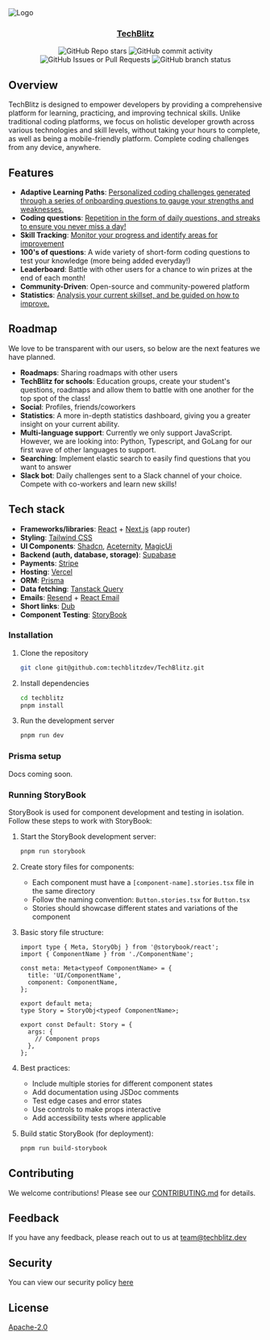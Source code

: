 <img src="https://pbs.twimg.com/profile_banners/1110662360564408321/1736793148/1500x500" alt="Logo">
<div align="center">
  <h3><a href="https://www.techblitz.dev">TechBlitz</a></h3>
</div>

<div align="center">
   <img alt="GitHub Repo stars" src="https://img.shields.io/github/stars/techblitzdev/techblitz">
   <img alt="GitHub commit activity" src="https://img.shields.io/github/commit-activity/m/techblitzdev/techblitz">
   <img alt="GitHub Issues or Pull Requests" src="https://img.shields.io/github/issues/techblitzdev/techblitz">
   <img alt="GitHub branch status" src="https://img.shields.io/github/checks-status/techblitzdev/techblitz/main">
</div>

## Overview

TechBlitz is designed to empower developers by providing a comprehensive platform for learning, practicing, and improving technical skills. Unlike traditional coding platforms, we focus on holistic developer growth across various technologies and skill levels, without taking your hours to complete, as well as being a mobile-friendly platform. Complete coding challenges from any device, anywhere.

## Features

- **Adaptive Learning Paths**: [Personalized coding challenges generated through a series of onboarding questions to gauge your strengths and weaknesses.](https://techblitz.dev/features/roadmap)
- **Coding questions**: [Repetition in the form of daily questions, and streaks to ensure you never miss a day!](https://www.techblitz.dev/features/coding-challenges)
- **Skill Tracking**: [Monitor your progress and identify areas for improvement](https://techblitz.dev/features/statistics)
- **100's of questions**: A wide variety of short-form coding questions to test your knowledge (more being added everyday!)
- **Leaderboard**: Battle with other users for a chance to win prizes at the end of each month!
- **Community-Driven**: Open-source and community-powered platform
- **Statistics**: [Analysis your current skillset, and be guided on how to improve.](https://techblitz.dev/features/statistics)

## Roadmap

We love to be transparent with our users, so below are the next features we have planned.

- **Roadmaps**: Sharing roadmaps with other users
- **TechBlitz for schools**: Education groups, create your student's questions, roadmaps and allow them to battle with one another for the top spot of the class!
- **Social**: Profiles, friends/coworkers
- **Statistics**: A more in-depth statistics dashboard, giving you a greater insight on your current ability.
- **Multi-language support**: Currently we only support JavaScript. However, we are looking into: Python, Typescript, and GoLang for our first wave of other languages to support.
- **Searching**: Implement elastic search to easily find questions that you want to answer
- **Slack bot**: Daily challenges sent to a Slack channel of your choice. Compete with co-workers and learn new skills!

## Tech stack

- **Frameworks/libraries**: [React](https://react.dev/) + [Next.js](https://nextjs.org/) (app router)
- **Styling**: [Tailwind CSS](https://tailwindcss.com/)
- **UI Components**: [Shadcn](https://ui.shadcn.com/), [Aceternity](https://ui.aceternity.com/), [MagicUi](https://magicui.design/)
- **Backend (auth, database, storage)**: [Supabase](https://supabase.com/)
- **Payments**: [Stripe](https://stripe.com/)
- **Hosting**: [Vercel](https://vercel.com/)
- **ORM**: [Prisma](https://www.prisma.io/)
- **Data fetching**: [Tanstack Query](https://tanstack.com/)
- **Emails**: [Resend](https://resend.com/) + [React Email](https://react.email/)
- **Short links**: [Dub](https://dub.co/)
- **Component Testing**: [StoryBook](https://storybook.js.org/)

### Installation

1. Clone the repository
   ```bash
   git clone git@github.com:techblitzdev/TechBlitz.git
   ```
2. Install dependencies

   ```bash
   cd techblitz
   pnpm install
   ```

3. Run the development server
   ```bash
   pnpm run dev
   ```

### Prisma setup

Docs coming soon.

### Running StoryBook

StoryBook is used for component development and testing in isolation. Follow these steps to work with StoryBook:

1. Start the StoryBook development server:

   ```bash
   pnpm run storybook
   ```

2. Create story files for components:

   - Each component must have a `[component-name].stories.tsx` file in the same directory
   - Follow the naming convention: `Button.stories.tsx` for `Button.tsx`
   - Stories should showcase different states and variations of the component

3. Basic story file structure:

   ```tsx
   import type { Meta, StoryObj } from '@storybook/react';
   import { ComponentName } from './ComponentName';

   const meta: Meta<typeof ComponentName> = {
     title: 'UI/ComponentName',
     component: ComponentName,
   };

   export default meta;
   type Story = StoryObj<typeof ComponentName>;

   export const Default: Story = {
     args: {
       // Component props
     },
   };
   ```

4. Best practices:

   - Include multiple stories for different component states
   - Add documentation using JSDoc comments
   - Test edge cases and error states
   - Use controls to make props interactive
   - Add accessibility tests where applicable

5. Build static StoryBook (for deployment):
   ```bash
   pnpm run build-storybook
   ```

## Contributing

We welcome contributions! Please see our <a href="https://github.com/techblitzdev/TechBlitz/blob/main/CONTRIBUTING.md">CONTRIBUTING.md</a> for details.

## Feedback

If you have any feedback, please reach out to us at team@techblitz.dev

## Security

You can view our security policy [here](https://github.com/techblitzdev/TechBlitz/blob/main/SECURITY.MD)

## License

[Apache-2.0](http://www.apache.org/licenses/)
